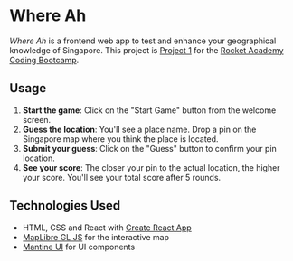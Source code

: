 # Where Ah

*Where Ah* is a frontend web app to test and enhance your geographical knowledge of Singapore. This project is [Project 1](https://bootcamp.rocketacademy.co/1-frontend/1.p-frontend-app) for the [Rocket Academy Coding Bootcamp](https://www.rocketacademy.co/courses/coding-bootcamp).

## Usage

1. **Start the game**: Click on the "Start Game" button from the welcome screen.
2. **Guess the location**: You'll see a place name. Drop a pin on the Singapore map where you think the place is located.
3. **Submit your guess**: Click on the "Guess" button to confirm your pin location.
4. **See your score**: The closer your pin to the actual location, the higher your score. You'll see your total score after 5 rounds.

## Technologies Used

* HTML, CSS and React with [Create React App](https://create-react-app.dev/)
* [MapLibre GL JS](https://maplibre.org/projects/maplibre-gl-js/) for the interactive map
* [Mantine UI](https://ui.mantine.dev/) for UI components
